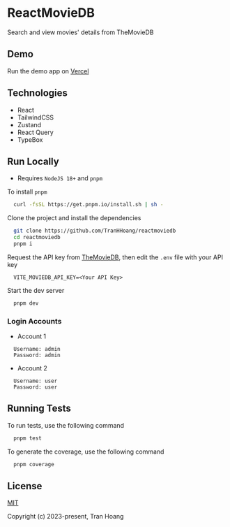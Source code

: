 # ReactMovieDB

Search and view movies' details from TheMovieDB

## Demo

Run the demo app on [Vercel](https://reactmoviedb-six.vercel.app/)

## Technologies

- React
- TailwindCSS
- Zustand
- React Query
- TypeBox

## Run Locally

- Requires `NodeJS 18+` and `pnpm`

To install `pnpm`

```bash
  curl -fsSL https://get.pnpm.io/install.sh | sh -
```

Clone the project and install the dependencies

```bash
  git clone https://github.com/TranHHoang/reactmoviedb
  cd reactmoviedb
  pnpm i
```

Request the API key from [TheMovieDB](https://developer.themoviedb.org/docs/authentication-application), then edit the `.env` file with your API key

```
  VITE_MOVIEDB_API_KEY=<Your API Key>
```

Start the dev server

```bash
  pnpm dev
```

### Login Accounts

- Account 1

```
  Username: admin
  Password: admin
```

- Account 2

```
  Username: user
  Password: user
```

## Running Tests

To run tests, use the following command

```bash
  pnpm test
```

To generate the coverage, use the following command

```bash
  pnpm coverage
```

## License

[MIT](https://opensource.org/licenses/MIT)

Copyright (c) 2023-present, Tran Hoang
